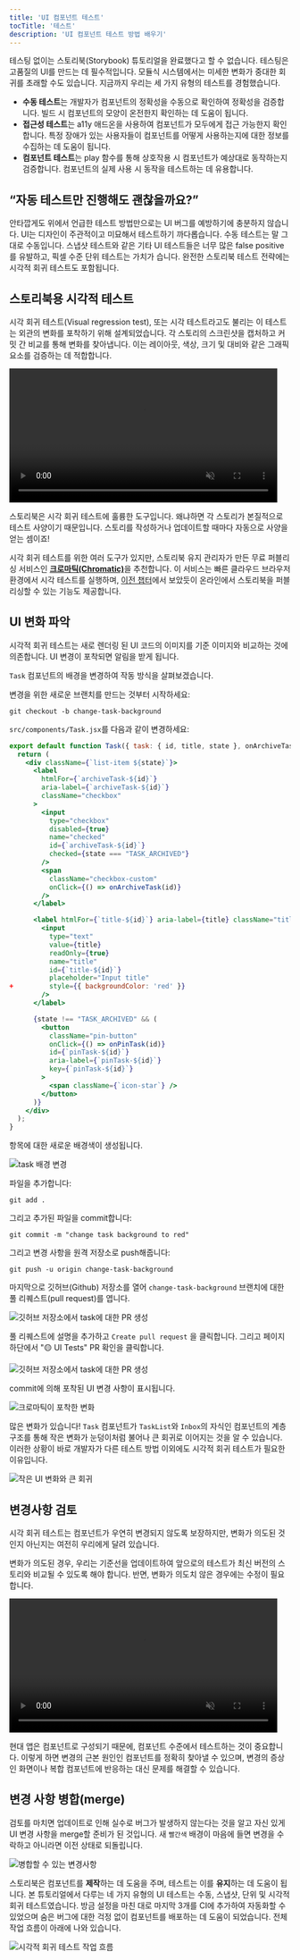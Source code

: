```yaml
---
title: 'UI 컴포넌트 테스트'
tocTitle: '테스트'
description: 'UI 컴포넌트 테스트 방법 배우기'
---
```


테스팅 없이는 스토리북(Storybook) 튜토리얼을 완료했다고 할 수 없습니다. 테스팅은 고품질의 UI를 만드는 데 필수적입니다. 모듈식 시스템에서는 미세한 변화가 중대한 회귀를 초래할 수도 있습니다. 지금까지 우리는 세 가지 유형의 테스트를 경험했습니다.

- **수동 테스트**는 개발자가 컴포넌트의 정확성을 수동으로 확인하여 정확성을 검증합니다. 빌드 시 컴포넌트의 모양이 온전한지 확인하는 데 도움이 됩니다.
- **접근성 테스트**는 a11y 애드온을 사용하여 컴포넌트가 모두에게 접근 가능한지 확인합니다. 특정 장애가 있는 사용자들이 컴포넌트를 어떻게 사용하는지에 대한 정보를 수집하는 데 도움이 됩니다.
- **컴포넌트 테스트**는 play 함수를 통해 상호작용 시 컴포넌트가 예상대로 동작하는지 검증합니다. 컴포넌트의 실제 사용 시 동작을 테스트하는 데 유용합니다.

## “자동 테스트만 진행해도 괜찮을까요?”

안타깝게도 위에서 언급한 테스트 방법만으로는 UI 버그를 예방하기에 충분하지 않습니다. UI는 디자인이 주관적이고 미묘해서 테스트하기 까다롭습니다. 수동 테스트는 말 그대로 수동입니다. 스냅샷 테스트와 같은 기타 UI 테스트들은 너무 많은 false positive를 유발하고, 픽셀 수준 단위 테스트는 가치가 습니다. 완전한 스토리북 테스트 전략에는 시각적 회귀 테스트도 포함됩니다.

## 스토리북용 시각적 테스트

시각 회귀 테스트(Visual regression test), 또는 시각 테스트라고도 불리는 이 테스트는 외관의 변화를 포착하기 위해 설계되었습니다. 각 스토리의 스크린샷을 캡처하고 커밋 간 비교를 통해 변화를 찾아냅니다. 이는 레이아웃, 색상, 크기 및 대비와 같은 그래픽 요소를 검증하는 데 적합합니다.

<video autoPlay muted playsInline loop style="width:480px; margin: 0 auto;">
  <source
    src="/intro-to-storybook/visual-regression-testing.mp4"
    type="video/mp4"
  />
</video>

스토리북은 시각 회귀 테스트에 훌륭한 도구입니다. 왜냐하면 각 스토리가 본질적으로 테스트 사양이기 때문입니다. 스토리를 작성하거나 업데이트할 때마다 자동으로 사양을 얻는 셈이죠!

시각 회귀 테스트를 위한 여러 도구가 있지만, 스토리북 유지 관리자가 만든 무료 퍼블리싱 서비스인 [**크로마틱(Chromatic)**](https://www.chromatic.com/?utm_source=storybook_website&utm_medium=link&utm_campaign=storybook/)을 추천합니다. 이 서비스는 빠른 클라우드 브라우저 환경에서 시각 테스트를 실행하며, [이전 챕터](/intro-to-storybook/react/ko/deploy/)에서 보았듯이 온라인에서 스토리북을 퍼블리싱할 수 있는 기능도 제공합니다.

## UI 변화 파악

시각적 회귀 테스트는 새로 렌더링 된 UI 코드의 이미지를 기준 이미지와 비교하는 것에 의존합니다. UI 변경이 포착되면 알림을 받게 됩니다.

`Task` 컴포넌트의 배경을 변경하여 작동 방식을 살펴보겠습니다.

변경을 위한 새로운 브랜치를 만드는 것부터 시작하세요:

```shell
git checkout -b change-task-background
```

`src/components/Task.jsx`를 다음과 같이 변경하세요:

```diff:title=src/components/Task.jsx
export default function Task({ task: { id, title, state }, onArchiveTask, onPinTask }) {
  return (
    <div className={`list-item ${state}`}>
      <label
        htmlFor={`archiveTask-${id}`}
        aria-label={`archiveTask-${id}`}
        className="checkbox"
      >
        <input
          type="checkbox"
          disabled={true}
          name="checked"
          id={`archiveTask-${id}`}
          checked={state === "TASK_ARCHIVED"}
        />
        <span
          className="checkbox-custom"
          onClick={() => onArchiveTask(id)}
        />
      </label>

      <label htmlFor={`title-${id}`} aria-label={title} className="title">
        <input
          type="text"
          value={title}
          readOnly={true}
          name="title"
          id={`title-${id}`}
          placeholder="Input title"
+         style={{ backgroundColor: 'red' }}
        />
      </label>

      {state !== "TASK_ARCHIVED" && (
        <button
          className="pin-button"
          onClick={() => onPinTask(id)}
          id={`pinTask-${id}`}
          aria-label={`pinTask-${id}`}
          key={`pinTask-${id}`}
        >
          <span className={`icon-star`} />
        </button>
      )}
    </div>
  );
}
```

항목에 대한 새로운 배경색이 생성됩니다.

![task 배경 변경](/intro-to-storybook/chromatic-task-change-7-0.png)

파일을 추가합니다:

```shell
git add .
```

그리고 추가된 파일을 commit합니다:

```shell
git commit -m "change task background to red"
```

그리고 변경 사항을 원격 저장소로 push해줍니다:

```shell
git push -u origin change-task-background
```

마지막으로 깃허브(Github) 저장소를 열어 `change-task-background` 브랜치에 대한 풀 리퀘스트(pull request)를 엽니다.

![깃허브 저장소에서 task에 대한 PR 생성](/github/pull-request-background.png)

풀 리퀘스트에 설명을 추가하고 `Create pull request` 을 클릭합니다. 그리고 페이지 하단에서 "🟡 UI Tests" PR 확인을 클릭합니다.

![깃허브 저장소에서 task에 대한 PR 생성](/github/pull-request-background-ok.png)

commit에 의해 포착된 UI 변경 사항이 표시됩니다.

![크로마틱이 포착한 변화](/intro-to-storybook/chromatic-catch-changes.png)

많은 변화가 있습니다! `Task` 컴포넌트가 `TaskList`와 `Inbox`의 자식인 컴포넌트의 계층 구조를 통해 작은 변화가 눈덩이처럼 불어나 큰 회귀로 이어지는 것을 알 수 있습니다. 이러한 상황이 바로 개발자가 다른 테스트 방법 이외에도 시각적 회귀 테스트가 필요한 이유입니다.

![작은 UI 변화와 큰 회귀](/intro-to-storybook/minor-major-regressions.gif)

## 변경사항 검토

시각 회귀 테스트는 컴포넌트가 우연히 변경되지 않도록 보장하지만, 변화가 의도된 것인지 아닌지는 여전히 우리에게 달려 있습니다.

변화가 의도된 경우, 우리는 기준선을 업데이트하여 앞으로의 테스트가 최신 버전의 스토리와 비교될 수 있도록 해야 합니다. 반면, 변화가 의도치 않은 경우에는 수정이 필요합니다.

<video autoPlay muted playsInline loop style="width:480px; margin: 0 auto;">
  <source
    src="/intro-to-storybook/website-workflow-review-merge-optimized.mp4"
    type="video/mp4"
  />
</video>

현대 앱은 컴포넌트로 구성되기 때문에, 컴포넌트 수준에서 테스트하는 것이 중요합니다. 이렇게 하면 변경의 근본 원인인 컴포넌트를 정확히 찾아낼 수 있으며, 변경의 증상인 화면이나 복합 컴포넌트에 반응하는 대신 문제를 해결할 수 있습니다.

## 변경 사항 병합(merge)

검토를 마치면 업데이트로 인해 실수로 버그가 발생하지 않는다는 것을 알고 자신 있게 UI 변경 사항을 merge할 준비가 된 것입니다. 새 `빨간색` 배경이 마음에 들면 변경을 수락하고 아니라면 이전 상태로 되돌립니다.

![병합할 수 있는 변경사항](/intro-to-storybook/chromatic-review-finished.png)

스토리북은 컴포넌트를 **제작**하는 데 도움을 주며, 테스트는 이를 **유지**하는 데 도움이 됩니다. 본 튜토리얼에서 다루는 네 가지 유형의 UI 테스트는 수동, 스냅샷, 단위 및 시각적 회귀 테스트였습니다. 방금 설정을 마친 대로 마지막 3개를 CI에 추가하여 자동화할 수 있었으며 숨은 버그에 대한 걱정 없이 컴포넌트를 배포하는 데 도움이 되었습니다. 전체 작업 흐름이 아래에 나와 있습니다.

![시각적 회귀 테스트 작업 흐름](/intro-to-storybook/cdd-review-workflow.png)
